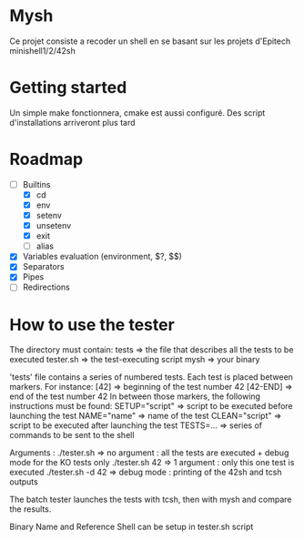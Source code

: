# Mysh

Ce projet consiste a recoder un shell en se basant sur les projets d'Epitech minishell1/2/42sh

# Getting started

Un simple make fonctionnera, cmake est aussi configuré. Des script d'installations arriveront plus tard

# Roadmap

- [ ] Builtins
  - [x] cd
  - [x] env
  - [x] setenv
  - [x] unsetenv
  - [x] exit
  - [ ] alias
- [x] Variables evaluation (environment, $?, $$)
- [x] Separators
- [x] Pipes
- [ ] Redirections

# How to use the tester

The directory must contain:
tests => the file that describes all the tests to be executed
tester.sh => the test-executing script
mysh => your binary

'tests' file contains a series of numbered tests.
Each test is placed between markers. For instance:
[42] => beginning of the test number 42
[42-END] => end of the test number 42
In between those markers, the following instructions must be found:
SETUP="script" => script to be executed before launching the test
NAME="name" => name of the test
CLEAN="script" => script to be executed after launching the test
TESTS=... => series of commands to be sent to the shell

Arguments :
./tester.sh => no argument : all the tests are executed + debug mode for the KO tests only
./tester.sh 42 => 1 argument : only this one test is executed
./tester.sh -d 42 => debug mode : printing of the 42sh and tcsh outputs

The batch tester launches the tests with tcsh, then with mysh and compare the results.

Binary Name and Reference Shell can be setup in tester.sh script
